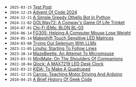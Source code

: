 - `2025-03-15` [Test Post](/#test-post)
- `2024-12-25` [Advent Of Code 2024](/#aoc24)
- `2024-12-21` [A Simple Greedy Othello Bot In Python](/#eagerthello)
- `2024-11-02` [GOLWay72: A Conway's Game Of Life Trinket](/#golway72)
- `2024-07-01` [Chi-Fi IEMs: BLON BL-03](/#blon-bl03)
- `2024-06-14` [FG305: Helping A Computer Mouse Lose Weight](/#fg305)
- `2024-05-14` [Makeshift Touch Sensitive LED Matrices](#led-matrix-touch)
- `2024-03-08` [Trying Out Selenium With LLMs](/#selenium-llm)
- `2023-11-05` [Linuhs: Starting To Follow Lines](/#linuhs)
- `2023-10-14` [MazeBeetle: An Attempt To Micromouse](/#mazebeetle)
- `2023-03-31` [MiniMate: On The Shoulders Of Companions](/#minimate)
- `2022-10-04` [Qlock: A MAX7219 LED Desk Clock](/#qlock)
- `2022-03-22` [KIDA: To Make A Quadruped](/#kida)
- `2021-12-25` [Carros: Teaching Motor Driving And Arduino](/#carros)
- `2010-04-25` [A Brief History Of Geek Code](/#geek)